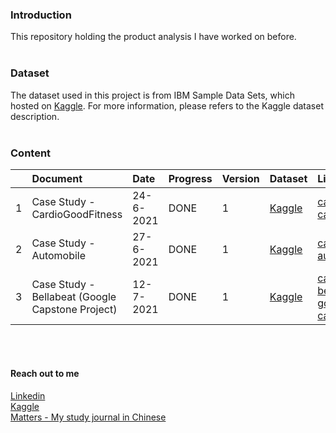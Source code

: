 
### Introduction
This repository holding the product analysis I have worked on before.
<br><br>

### Dataset
The dataset used in this project is from IBM Sample Data Sets, which hosted on [Kaggle](https://www.kaggle.com/blastchar/telco-customer-churn). For more information, please refers to the Kaggle dataset description.
<br><br>

### Content
|    | Document                         |  Date           | Progress     |Version |Dataset                                                      | Links              |
|:---| :---                             | :---            | :---         |:---    |:---                                                         |   :---             |
| 1  |Case Study - CardioGoodFitness    | 24-6-2021       | DONE         | 1      |[Kaggle](https://www.kaggle.com/saurav9786/cardiogoodfitness)| [case-study-cardiogoodfitness](https://github.com/coletangsy/Product-Analysis/blob/main/case-study-cardiogoodfitness.ipynb) |
| 2  |Case Study - Automobile           | 27-6-2021       | DONE         | 1      |[Kaggle](https://www.kaggle.com/toramky/automobile-dataset)  | [case-study-automobile](https://github.com/coletangsy/Product-Analysis/blob/main/case-study-automobile.ipynb)|
| 3  |Case Study - Bellabeat (Google Capstone Project) | 12-7-2021 | DONE  | 1    |[Kaggle](https://www.kaggle.com/arashnic/fitbit)             | [case-study-bellabeat-google-capstone-project](https://github.com/coletangsy/Product-Analysis/blob/main/case-study-bellabeat-google-capstone-project.ipynb) |

<br><br>

#### Reach out to me
[Linkedin](https://www.linkedin.com/in/nicoletangsy/)<br>   [Kaggle](https://www.kaggle.com/nicoletangsy)<br>    [Matters - My study journal in Chinese](https://matters.news/@coletangsy)
